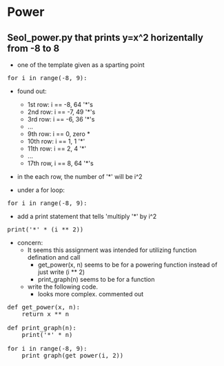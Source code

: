 # Power

## Seol_power.py that prints y=x^2 horizentally from -8 to 8

- one of the template given as a sparting point

<pre>
for i in range(-8, 9):
</pre>

- found out:
    - 1st row: i == -8, 64 '*'s
    - 2nd row: i == -7, 49 '*'s
    - 3rd row: i == -6, 36 '*'s
    - ...
    - 9th row: i == 0, zero *
    - 10th row: i == 1, 1 '*'
    - 11th row: i == 2, 4 '*'
    - ...
    - 17th row, i == 8, 64 '*'s 
- in the each row, the number of '*' will be i^2

- under a for loop:

<pre>
for i in range(-8, 9):
</pre>

- add a print statement that tells 'multiply '*' by i^2
 
<pre>
print('*' * (i ** 2))
</pre>


- concern:
     - It seems this assignment was intended for utilizing function defination and call
        - get_power(x, n) seems to be for a powering function instead of just write (i ** 2)
        - print_graph(n) seems to be for a function
    - write the following code.
        - looks more complex. commented out

<pre>
def get_power(x, n):
    return x ** n

def print_graph(n):
    print('*' * n)

for i in range(-8, 9):
    print_graph(get_power(i, 2))
</pre>
